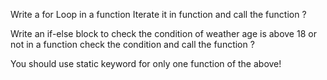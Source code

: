 Write a for Loop in a function Iterate it in function and call the function ?

Write an if-else block to check the condition of weather age is above 18 or not in a function check the condition and call the function ?

You should use static keyword for only one function of the above!



